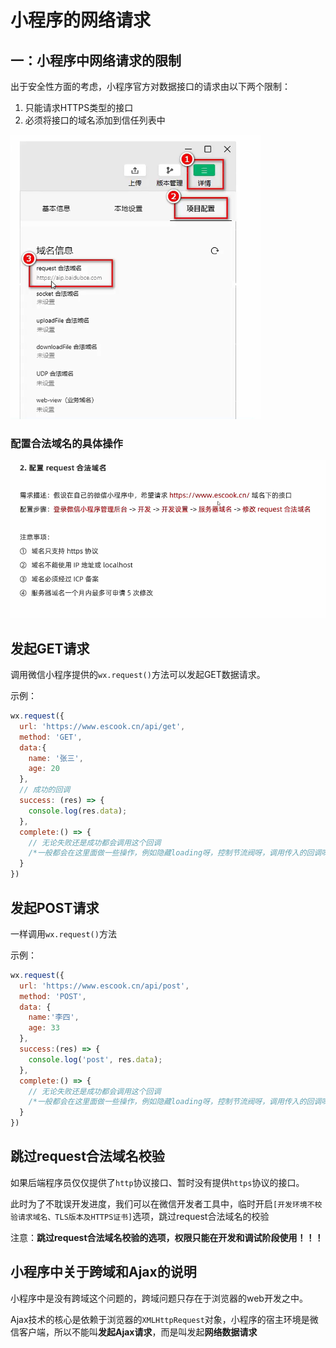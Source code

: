 # 小程序的网络请求

## 一：小程序中网络请求的限制

出于安全性方面的考虑，小程序官方对数据接口的请求由以下两个限制：

1. 只能请求HTTPS类型的接口
2. 必须将接口的域名添加到信任列表中

![19-小程序接口设置](../../前端图片/微信小程序/19-小程序接口设置.PNG)

### 配置合法域名的具体操作

![19-小程序接口设置2](../../前端图片/微信小程序/19-小程序接口设置2.PNG)



## 发起GET请求

调用微信小程序提供的`wx.request()`方法可以发起GET数据请求。

示例：

```js
wx.request({
  url: 'https://www.escook.cn/api/get',
  method: 'GET',
  data:{
    name: '张三',
    age: 20
  },
  // 成功的回调
  success: (res) => {
    console.log(res.data);
  },
  complete:() => {
    // 无论失败还是成功都会调用这个回调
    /*一般都会在这里面做一些操作，例如隐藏loading呀，控制节流阀呀，调用传入的回调呀*/
  }
})
```



## 发起POST请求

一样调用`wx.request()`方法

示例：

```js
wx.request({
  url: 'https://www.escook.cn/api/post',
  method: 'POST',
  data: {
    name:'李四',
    age: 33
  },
  success:(res) => {
    console.log('post', res.data);
  },
  complete:() => {
    // 无论失败还是成功都会调用这个回调
    /*一般都会在这里面做一些操作，例如隐藏loading呀，控制节流阀呀，调用传入的回调呀*/
  }
})
```



## 跳过request合法域名校验

如果后端程序员仅仅提供了`http`协议接口、暂时没有提供`https`协议的接口。

此时为了不耽误开发进度，我们可以在微信开发者工具中，临时开启`[开发环境不校验请求域名、TLS版本及HTTPS证书]`选项，跳过request合法域名的校验

注意：**跳过request合法域名校验的选项，权限只能在开发和调试阶段使用！！！**



## 小程序中关于跨域和Ajax的说明

小程序中是没有跨域这个问题的，跨域问题只存在于浏览器的web开发之中。



Ajax技术的核心是依赖于浏览器的`XMLHttpRequest`对象，小程序的宿主环境是微信客户端，所以不能叫**发起Ajax请求**，而是叫发起**网络数据请求**